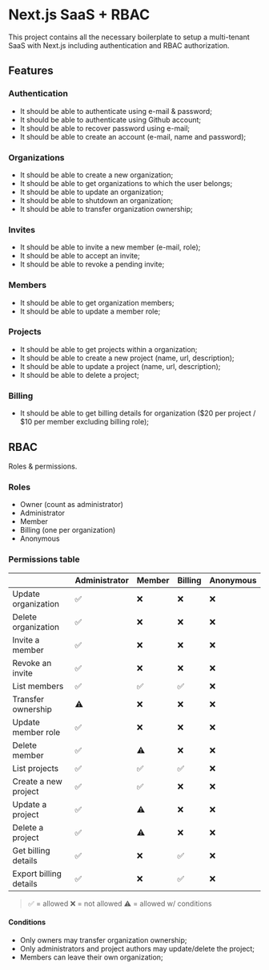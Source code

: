 # Next.js SaaS + RBAC

This project contains all the necessary boilerplate to setup a multi-tenant SaaS with Next.js including authentication and RBAC authorization.

## Features

### Authentication

- It should be able to authenticate using e-mail & password;
- It should be able to authenticate using Github account;
- It should be able to recover password using e-mail;
- It should be able to create an account (e-mail, name and password);

### Organizations

- It should be able to create a new organization;
- It should be able to get organizations to which the user belongs;
- It should be able to update an organization;
- It should be able to shutdown an organization;
- It should be able to transfer organization ownership;

### Invites

- It should be able to invite a new member (e-mail, role);
- It should be able to accept an invite;
- It should be able to revoke a pending invite;

### Members

- It should be able to get organization members;
- It should be able to update a member role;

### Projects

- It should be able to get projects within a organization;
- It should be able to create a new project (name, url, description);
- It should be able to update a project (name, url, description);
- It should be able to delete a project;

### Billing

- It should be able to get billing details for organization ($20 per project / $10 per member excluding billing role);

## RBAC

Roles & permissions.

### Roles

- Owner (count as administrator)
- Administrator
- Member
- Billing (one per organization)
- Anonymous

### Permissions table

|                          | Administrator | Member | Billing | Anonymous |
| ------------------------ | ------------- | ------ | ------- | --------- |
| Update organization      | ✅            | ❌     | ❌      | ❌        |
| Delete organization      | ✅            | ❌     | ❌      | ❌        |
| Invite a member          | ✅            | ❌     | ❌      | ❌        |
| Revoke an invite         | ✅            | ❌     | ❌      | ❌        |
| List members             | ✅            | ✅     | ✅      | ❌        |
| Transfer ownership       | ⚠️            | ❌     | ❌      | ❌        |
| Update member role       | ✅            | ❌     | ❌      | ❌        |
| Delete member            | ✅            | ⚠️     | ❌      | ❌        |
| List projects            | ✅            | ✅     | ✅      | ❌        |
| Create a new project     | ✅            | ✅     | ❌      | ❌        |
| Update a project         | ✅            | ⚠️     | ❌      | ❌        |
| Delete a project         | ✅            | ⚠️     | ❌      | ❌        |
| Get billing details      | ✅            | ❌     | ✅      | ❌        |
| Export billing details   | ✅            | ❌     | ✅      | ❌        |

> ✅ = allowed
> ❌ = not allowed
> ⚠️ = allowed w/ conditions

#### Conditions

- Only owners may transfer organization ownership;
- Only administrators and project authors may update/delete the project;
- Members can leave their own organization;
